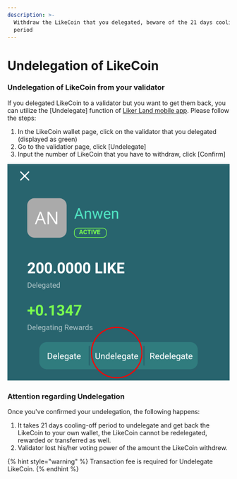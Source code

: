 ```yaml
---
description: >-
  Withdraw the LikeCoin that you delegated, beware of the 21 days cooling-off
  period
---
```


# Undelegation of LikeCoin

### **Undelegation of LikeCoin from your validator**

If you delegated LikeCoin to a validator but you want to get them back, you can utilize the \[Undelegate\] function of [Liker Land mobile app](https://docs.like.co/user-guide/reader/download). Please follow the steps:

1.  In the LikeCoin wallet page, click on the validator that you delegated \(displayed as green\)
2. Go to the validatior page, click \[Undelegate\]
3. Input the number of LikeCoin that you have to withdraw, click \[Confirm\]

![](../../.gitbook/assets/undelegation-en.png)

### **Attention regarding Undelegation**

Once you've confirmed your undelegation, the following happens:

1. It takes 21 days cooling-off period to undelegate and get back the LikeCoin to your own wallet, the LikeCoin cannot be redelegated, rewarded or transferred as well.
2. Validator lost his/her voting power of the amount the LikeCoin withdrew.

{% hint style="warning" %}
Transaction fee is required for ‌Undelegate LikeCoin.
{% endhint %}


